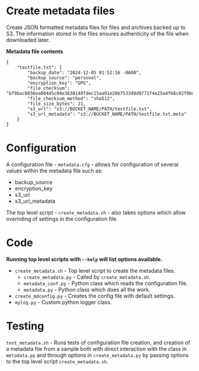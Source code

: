 # Create metadata files
Create JSON formatted metadata files for files and archives backed up to S3.
The information stored in the files ensures authenticity of the file when 
downloaded later.

**Metadata file contents**
```
{
    "testfile.txt": {
        "backup_date": "2024-12-05 01:52:16 -0600",
        "backup_source": "personal",
        "encryption_key": "GPG",
        "file_checksum": "bf9bac8036ea00445c04e3630148fdec15aa91e20b753349d9771f4e25a4f68c82f9bd52f0a72ceaff5415a673dfebc91f365f8114009386c001f0d56c7015de",
        "file_checksum_method": "sha512",
        "file_size_bytes": 21,
        "s3_url": "s3://BUCKET_NAME/PATH/testfile.txt",
        "s3_url_metadata": "s3://BUCKET_NAME/PATH/testfile.txt.meta"
    }
}
```

# Configuration
A configuration file - `metadata.cfg` - allows for configuration of several values
within the metadata file such as:

* backup_source
* encryption_key
* s3_url
* s3_url_metadata

The top level script - `create_metadata.sh` - also takes options which allow
overriding of settings in the configuration file.


# Code
__Running top level scripts with `--help` will list options available.__

* `create_metadata.sh` - Top level script to create the metadata files.
  - `create_metadata.py` - Called by `create_metadata.sh`.
  - `metadata_conf.py` - Python class which reads the configuration file.
  - `metadata.py` - Python class which does all the work.
* `create_mdconfig.py` - Creates the config file with default settings.
* `mylog.py` - Custom python logger class.


# Testing
`test_metadata.sh` - Runs tests of configuration file creation, and creation of 
a metadata file from a sample both with direct interaction with the class in
`metadata.py` and through options in `create_metadata.py` by passing options 
to the top level script `create_metadata.sh`.


